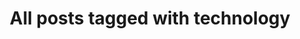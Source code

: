 ---
layout: tag
title: "All posts tagged with technology"
permalink: /weblog/tags/technology/
taxonomy: technology
---
